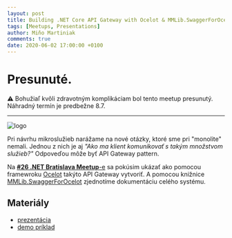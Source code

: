 ```yaml
---
layout: post
title: Building .NET Core API Gateway with Ocelot & MMLib.SwaggerForOcelot (.NET Bratislava Meetup) - ⚠️ presunuté
tags: [Meetups, Presentations]
author: Miňo Martiniak
comments: true
date: 2020-06-02 17:00:00 +0100
---
```


# Presunuté.

⚠️ Bohužiaľ kvôli zdravotným komplikáciam bol tento meetup presunutý. Náhradný termín je predbežne 8.7.

---
![logo](https://secure.meetupstatic.com/photos/event/7/c/d/c/highres_490531964.jpeg)

Pri návrhu mikroslužieb narážame na nové otázky, ktoré sme pri "monolite" nemali. Jednou z nich je aj *"Ako ma klient komunikovať s takým množstvom služieb?"* Odpoveďou môže byť API Gateway pattern.

Na [**#26 .NET Bratislava Meetup**-e](https://www.meetup.com/en-AU/NET-Bratislava-Meetup/events/270813007/) sa pokúsim ukázať ako pomocou framewroku [Ocelot](https://github.com/ThreeMammals/Ocelot) takýto API Gateway vytvoriť. A pomocou knižnice [MMLib.SwaggerForOcelot](https://github.com/Burgyn/MMLib.SwaggerForOcelot) zjednotíme dokumentáciu celého systému.

## Materiály

- [prezentácia](https://gitpitch.com/burgyn/presentations?p=ApiGatewayOcelot#/)
- [demo príklad](https://github.com/Burgyn/Sample.ApiGatewayOcelot)